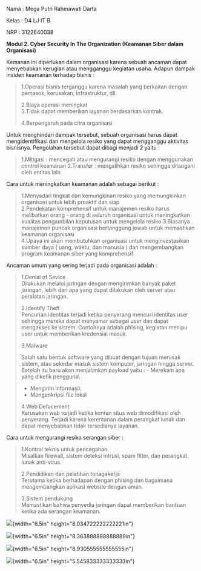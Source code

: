 Nama : Mega Putri Rahmawati Darta

Kelas : D4 LJ IT B

NRP : 3122640038

**Modul 2. Cyber Security In The Organization (Keamanan Siber dalam
Organisasi)**

Kemanan ini diperlukan dalam organisasi karena sebuah ancaman dapat
menyebabkan kerugian atau mengganggu kegiatan usaha. Adapun dampak
insiden keamanan terhadap bisnis :

> 1.Operasi bisnis terganggu karena masalah yang berkaitan dengan
> pemasok, kerusakan, infrastruktur, dll.
>
> 2.Biaya operasi meningkat\
> 3.Tidak dapat memberikan layanan berdasarkan kontrak.
>
> 4.Berpengaruh pada citra organisasi

Untuk menghindari dampak tersebut, sebuah organisasi harus dapat
mengidentifikasi dan mengelola resiko yang dapat mengganggu aktivitas
bisnisnya. Pengolahan tersebut dapat dibagi menjadi 2 yaitu :

> 1.Mitigasi : mencegah atau mengurangi resiko dengan menggunakan
> control keamanan 2.Transfer : mengalihkan resiko sehingga ditangani
> oleh entitas lain

Cara untuk meningkatkan keamanan adalah sebagai berikut :

> 1.Menyadari tingkat dan kemungkinan resiko yang memungkinkan
> organisasi untuk lebih proaktif dan siap\
> 2.Pendekatan komprehensif untuk manajemen resiko harus melibatkan
> orang - orang di seluruh organisasi untuk meningkatkan kualitas
> pengambilan keputusan untuk mengelola resiko 3.Biasanya manajemen
> puncak organisasi bertanggung jawab untuk memastikan keamanan
> organisasi\
> 4.Upaya ini akan membutuhkan organisasi untuk menginvestasikan sumber
> daya ( uang, waktu, dan manusia ) dan mengembangkan program keamanan
> siber yang komprehensif

Ancaman umum yang sering terjadi pada organisasi adalah :

> 1.Denial of Sevice\
> Dilakukan melalui jaringan dengan mengirimkan banyak paket jaringan,
> lebih dari apa yang dapat dilakukan oleh server atau peralatan
> jaringan.
>
> 2.Identify Theft\
> Pencurian identitas terjadi ketika penyerang mencuri identitas user
> sehingga mereka dapat menyamar sebagai user dan dapat mengakses ke
> sistem. Contohnya adalah phising, kegiatan menipu user untuk
> memberikan kredensial masuk.
>
> 3.Malware
>
> Salah satu bentuk software yang dibuat dengan tujuan merusak sistem,
> atau sekedar masuk sistem komputer, jaringan hingga server. Setelah
> itu baru akan menjalankan payload yaitu : - Merekam apa yang diketik
> pengguna\
> - Mengirim informasi\
> - Mengenkripsi file lokal
>
> 4.Web Defacement\
> Kerusakan web terjadi ketika konten situs web dimodifikasi oleh
> penyerang. Terjadi karena kerentanan dalam perangkat lunak dan dapat
> menyebabkan tidak tersedianya layanan.

Cara untuk mengurangi resiko serangan siber :

> 1.Kontrol teknis untuk pencegahan\
> Misalkan firewall, sistem deteksi intrusi, spam filter, dan perangkat
> lunak anti-virus.
>
> 2.Pendidikan dan pelatihan tenagakerja\
> Terutama ketika berhadapan dengan phising dan bagaimana mengembangkan
> aplikasi website dengan aman.
>
> 3.Sistem pendukung\
> Memastikan bahwa penyedia jaringan dapat memberikan bantuan ketika ada
> serangan keamanan.

![](Image_ResumeModul2/media/image1.png){width="6.5in"
height="8.034722222222221in"}

![](Image_ResumeModul2/media/image2.png){width="6.5in"
height="8.363888888888889in"}

![](Image_ResumeModul2/media/image3.png){width="6.5in"
height="8.930555555555555in"}

![](Image_ResumeModul2/media/image4.png){width="6.5in"
height="5.545833333333333in"}

